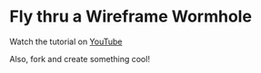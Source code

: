 # Fly thru a Wireframe Wormhole

Watch the tutorial on [YouTube](https://youtu.be/w_ku0HjutZI)

Also, fork and create something cool!
